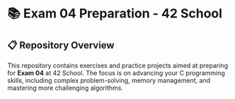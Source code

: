# 📚 Exam 04 Preparation - 42 School

## 📋 Repository Overview

This repository contains exercises and practice projects aimed at preparing for **Exam 04** at 42 School. The focus is on advancing your C programming skills, including complex problem-solving, memory management, and mastering more challenging algorithms.
